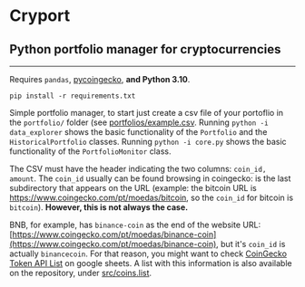 # Cryport
## Python portfolio manager for cryptocurrencies
---
Requires `pandas`, [pycoingecko](https://github.com/man-c/pycoingecko), **and Python 3.10**.

`pip install -r requirements.txt`

Simple portfolio manager, to start just create a csv file of your portoflio in the `portfolio/` folder (see [portfolios/example.csv](https://github.com/chedieck/cryport/blob/master/portfolios/example.csv). Running `python -i data_explorer` shows the basic functionality of the `Portfolio` and the `HistoricalPortfolio` classes. Running `python -i core.py` shows the basic functionality of the `PortfolioMonitor` class.

The CSV must have the header indicating the two columns: `coin_id, amount`. The `coin_id` usually can be found browsing in coingecko: is the last subdirectory that appears on the URL (example: the bitcoin URL is https://www.coingecko.com/pt/moedas/bitcoin, so the `coin_id` for bitcoin is `bitcoin`). **However, this is not always the case.**

 BNB, for example, has `binance-coin` as the end of the website URL: [https://www.coingecko.com/pt/moedas/binance-coin](https://www.coingecko.com/pt/moedas/binance-coin), but it's `coin_id` is actually `binancecoin`. For that reason, you might want to check [CoinGecko Token API List](https://docs.google.com/spreadsheets/d/1wTTuxXt8n9q7C4NDXqQpI3wpKu1_5bGVmP9Xz0XGSyU/edit#gid=0) on google sheets. A list with this information is also available on the repository, under [src/coins.list](https://github.com/chedieck/cryport/blob/master/src/coins.list).
